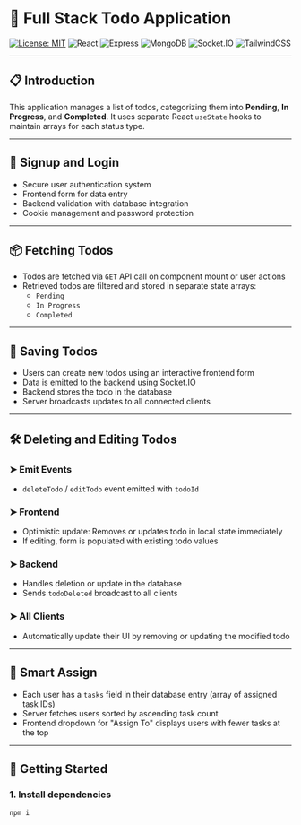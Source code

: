 # 📝 Full Stack Todo Application

[![License: MIT](https://img.shields.io/badge/License-MIT-yellow.svg)](https://opensource.org/licenses/MIT)
![React](https://img.shields.io/badge/Frontend-React-blue?logo=react)
![Express](https://img.shields.io/badge/Backend-Express.js-green?logo=express)
![MongoDB](https://img.shields.io/badge/Database-MongoDB-brightgreen?logo=mongodb)
![Socket.IO](https://img.shields.io/badge/RealTime-Socket.IO-black?logo=socket.io)
![TailwindCSS](https://img.shields.io/badge/Styling-TailwindCSS-blue?logo=tailwindcss)

---

## 📋 Introduction
This application manages a list of todos, categorizing them into **Pending**, **In Progress**, and **Completed**. It uses separate React `useState` hooks to maintain arrays for each status type.

---

## 🔐 Signup and Login
- Secure user authentication system
- Frontend form for data entry
- Backend validation with database integration
- Cookie management and password protection

---

## 📦 Fetching Todos
- Todos are fetched via `GET` API call on component mount or user actions
- Retrieved todos are filtered and stored in separate state arrays:
  - `Pending`
  - `In Progress`
  - `Completed`

---

## 💾 Saving Todos
- Users can create new todos using an interactive frontend form
- Data is emitted to the backend using Socket.IO
- Backend stores the todo in the database
- Server broadcasts updates to all connected clients

---

## 🛠️ Deleting and Editing Todos
### ➤ Emit Events
- `deleteTodo` / `editTodo` event emitted with `todoId`

### ➤ Frontend
- Optimistic update: Removes or updates todo in local state immediately
- If editing, form is populated with existing todo values

### ➤ Backend
- Handles deletion or update in the database
- Sends `todoDeleted` broadcast to all clients

### ➤ All Clients
- Automatically update their UI by removing or updating the modified todo

---

## 🧠 Smart Assign
- Each user has a `tasks` field in their database entry (array of assigned task IDs)
- Server fetches users sorted by ascending task count
- Frontend dropdown for "Assign To" displays users with fewer tasks at the top

---

## 🚀 Getting Started

### 1. Install dependencies
```bash
npm i